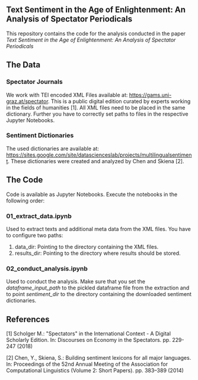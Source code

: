 ## Text Sentiment in the Age of Enlightenment: An Analysis of Spectator Periodicals
This repository contains the code for the analysis conducted in the paper *Text Sentiment in the Age of Enlightenment: An Analysis of Spectator Periodicals*

## The Data
### Spectator Journals
We work with TEI encoded XML Files available at: https://gams.uni-graz.at/spectator.
This is a public digital edition curated by experts working in the fields of humanities [1].
All XML files need to be placed in the same dictionary.
Further you have to correctly set paths to files in the respective Jupyter Notebooks.
### Sentiment Dictionaries
The used dictionaries are available at: https://sites.google.com/site/datascienceslab/projects/multilingualsentiment.
These dictionaries were created and analyzed by Chen and Skiena [2].

## The Code
Code is available as Jupyter Notebooks. Execute the notebooks in the following order:

### 01_extract_data.ipynb
Used to extract texts and additional meta data from the XML files. You have to configure two paths:
1. data_dir: Pointing to the directory containing the XML files.
2. results_dir: Pointing to the directory where results should be stored.

### 02_conduct_analysis.ipynb
Used to conduct the analysis. Make sure that you set the *dataframe_input_path* to the pickled dataframe file from the extraction and to point *sentiment_dir* to the directory containing the downloaded sentiment dictionaries.


## References
[1] Scholger M.: "Spectators" in the International Context - A Digital Scholarly Edition. In: Discourses on Economy in the Spectators. pp. 229-247 (2018)

[2] Chen, Y., Skiena, S.: Building sentiment lexicons for all major languages. In: Proceedings of the 52nd Annual Meeting of the Association for Computational Linguistics (Volume 2: Short Papers). pp. 383–389 (2014)
